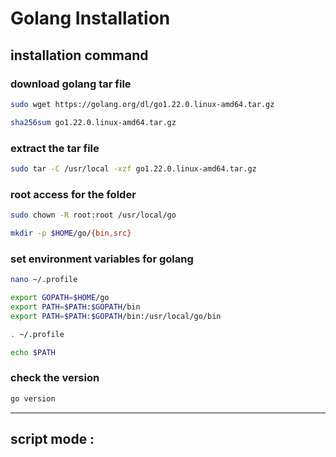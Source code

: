 
 # Golang Installation 

## installation command

### download golang tar file

 ```bash
sudo wget https://golang.org/dl/go1.22.0.linux-amd64.tar.gz

 ```

 ```bash
sha256sum go1.22.0.linux-amd64.tar.gz

 ```
### extract the tar file

 ```bash
sudo tar -C /usr/local -xzf go1.22.0.linux-amd64.tar.gz

 ```
### root access for the folder

 ```bash
sudo chown -R root:root /usr/local/go

 ```

 ```bash
mkdir -p $HOME/go/{bin,src}

 ```
### set environment variables for golang

 ```bash
nano ~/.profile
 ```

 ```bash
export GOPATH=$HOME/go
export PATH=$PATH:$GOPATH/bin
export PATH=$PATH:$GOPATH/bin:/usr/local/go/bin
 ```

 ```bash
. ~/.profile
 ```

 ```bash
echo $PATH
 ```
### check the version 

 ```bash
go version
 ```
----
 
## script mode :
